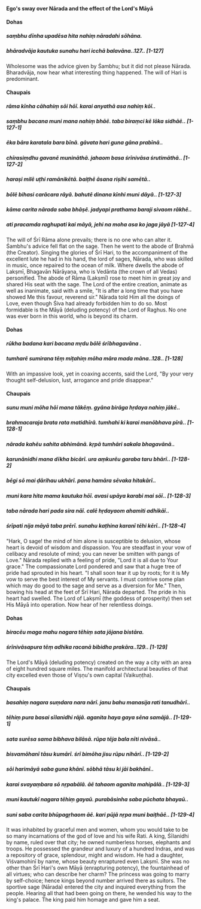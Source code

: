 #### Ego's sway over Nārada and the effect of the Lord's Māyā

#### Dohas

##### saṃbhu dīnha upadēsa hita nahiṃ nāradahi sōhāna.
##### bhāradvāja kautuka sunahu hari icchā balavāna..127.. [1-127]

Wholesome was the advice given by Śambhu; but it did not please Nārada. Bharadvāja, now hear what interesting thing happened. The will of Hari is predominant.

#### Chaupais

##### rāma kīnha cāhahiṃ sōi hōī. karai anyathā asa nahiṃ kōī..
##### saṃbhu bacana muni mana nahiṃ bhāē. taba biraṃci kē lōka sidhāē.. [1-127-1]
##### ēka bāra karatala bara bīnā. gāvata hari guna gāna prabīnā..
##### chīrasiṃdhu gavanē munināthā. jahaom basa śrīnivāsa śrutimāthā.. [1-127-2]
##### haraṣi milē uṭhi ramānikētā. baiṭhē āsana riṣihi samētā..
##### bōlē bihasi carācara rāyā. bahutē dinana kīnhi muni dāyā.. [1-127-3]
##### kāma carita nārada saba bhāṣē. jadyapi prathama baraji sivaom rākhē..
##### ati pracamda raghupati kai māyā, jehi na moha asa ko jaga jāyā [1-127-4]

The will of Śrī Rāma alone prevails; there is no one who can alter it. Śambhu's advice fell flat on the sage. Then he went to the abode of Brahmā (the Creator). Singing the glories of Śrī Hari, to the accompaniment of the excellent lute he had in his hand, the lord of sages, Nārada, who was skilled in music, once repaired to the ocean of milk. Where dwells the abode of Lakṣmī, Bhagavān Nārāyaṇa, who is Vedānta (the crown of all Vedas) personified. The abode of Rāma (Lakṣmī) rose to meet him in great joy and shared His seat with the sage. The Lord of the entire creation, animate as well as inanimate, said with a smile, "It is after a long time that you have showed Me this favour, reverend sir." Nārada told Him all the doings of Love, even though Śiva had already forbidden him to do so. Most formidable is the Māyā (deluding potency) of the Lord of Raghus. No one was ever born in this world, who is beyond its charm.

#### Dohas

##### rūkha badana kari bacana mṛdu bōlē śrībhagavāna .
##### tumharē sumirana tēṃ miṭahiṃ mōha māra mada māna..128.. [1-128]

With an impassive look, yet in coaxing accents, said the Lord, "By your very thought self-delusion, lust, arrogance and pride disappear."

#### Chaupais

##### sunu muni mōha hōi mana tākēṃ. gyāna birāga hṛdaya nahiṃ jākē..
##### brahmacaraja brata rata matidhīrā. tumhahi ki karai manōbhava pīrā.. [1-128-1]
##### nārada kahēu sahita abhimānā. kṛpā tumhāri sakala bhagavānā..
##### karunānidhi mana dīkha bicārī. ura aṃkurēu garaba taru bhārī.. [1-128-2]
##### bēgi sō mai ḍārihau ukhārī. pana hamāra sēvaka hitakārī..
##### muni kara hita mama kautuka hōī. avasi upāya karabi mai sōī.. [1-128-3]
##### taba nārada hari pada sira nāī. calē hṛdayaom ahamiti adhikāī..
##### śrīpati nija māyā taba prērī. sunahu kaṭhina karanī tēhi kērī.. [1-128-4]

"Hark, O sage! the mind of him alone is susceptible to delusion, whose heart is devoid of wisdom and dispassion. You are steadfast in your vow of celibacy and resolute of mind; you can never be smitten with pangs of Love." Nārada replied with a feeling of pride, "Lord it is all due to Your grace." The compassionate Lord pondered and saw that a huge tree of pride had sprouted in his heart. "I shall soon tear it up by roots; for it is My vow to serve the best interest of My servants. I must contrive some plan which may do good to the sage and serve as a diversion for Me." Then, bowing his head at the feet of Śrī Hari, Nārada departed. The pride in his heart had swelled. The Lord of Lakṣmī (the goddess of prosperity) then set His Māyā into operation. Now hear of her relentless doings.

#### Dohas

##### biracēu maga mahu nagara tēhiṃ sata jōjana bistāra.
##### śrīnivāsapura tēṃ adhika racanā bibidha prakāra..129.. [1-129]

The Lord's Māyā (deluding potency) created on the way a city with an area of eight hundred square miles. The manifold architectural beauties of that city excelled even those of Viṣṇu's own capital (Vaikuṇṭha).

#### Chaupais

##### basahiṃ nagara suṃdara nara nārī. janu bahu manasija rati tanudhārī..
##### tēhiṃ pura basai sīlanidhi rājā. aganita haya gaya sēna samājā.. [1-129-1]
##### sata surēsa sama bibhava bilāsā. rūpa tēja bala nīti nivāsā..
##### bisvamōhanī tāsu kumārī. śrī bimōha jisu rūpu nihārī.. [1-129-2]
##### sōi harimāyā saba guna khānī. sōbhā tāsu ki jāi bakhānī..
##### karai svayaṃbara sō nṛpabālā. āē tahaom aganita mahipālā.. [1-129-3]
##### muni kautukī nagara tēhiṃ gayaū. purabāsinha saba pūchata bhayaū..
##### suni saba carita bhūpagṛhaom āē. kari pūjā nṛpa muni baiṭhāē.. [1-129-4]

It was inhabited by graceful men and women, whom you would take to be so many incarnations of the god of love and his wife Rati. A king, Śīlanidhi by name, ruled over that city; he owned numberless horses, elephants and troops. He possessed the grandeur and luxury of a hundred Indras, and was a repository of grace, splendour, might and wisdom. He had a daughter, Viśvamohinī by name, whose beauty enraptured even Lakṣmī. She was no other than Śrī Hari's own Māyā (enrapturing potency), the fountainhead of all virtues; who can describe her charm? The princess was going to marry by self-choice; hence kings beyond number arrived there as suitors. The sportive sage (Nārada) entered the city and inquired everything from the people. Hearing all that had been going on there, he wended his way to the king's palace. The king paid him homage and gave him a seat.